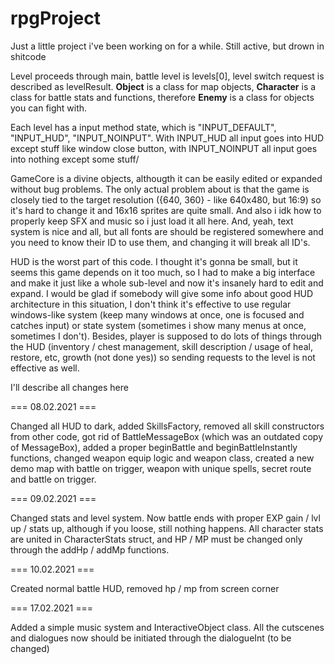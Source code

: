 # rpgProject

Just a little project i've been working on for a while.
Still active, but drown in shitcode

Level proceeds through main, battle level is levels[0], level switch request is described as levelResult.
<b>Object</b> is a class for map objects, <b>Character</b> is a class for battle stats and functions, therefore <b>Enemy</b> is a class for objects you can fight with.

Each level has a input method state, which is "INPUT_DEFAULT", "INPUT_HUD", "INPUT_NOINPUT".
With INPUT_HUD all input goes into HUD except stuff like window close button,
with INPUT_NOINPUT all input goes into nothing except some stuff/

GameCore is a divine objects, althougth it can be easily edited or expanded without bug problems. The only actual problem about is that the game is closely tied to the
target resolution ({640, 360} - like 640x480, but 16:9) so it's hard to change it and 16x16 sprites are quite small. And also i idk how to properly keep SFX and music
so i just load it all here. And, yeah, text system is nice and all, but all fonts are should be registered somewhere and you need to know their ID to use them, and
changing it will break all ID's.

HUD is the worst part of this code. I thought it's gonna be small, but it seems this game depends on it too much, so I had
to make a big interface and make it just like a whole sub-level and now it's insanely hard to edit and expand.
I would be glad if somebody will give some info about good HUD architecture in this situation, I don't think it's effective to use regular
windows-like system (keep many windows at once, one is focused and catches input) or state system (sometimes i show many menus at once, sometimes I don't).
Besides, player is supposed to do lots of things through the HUD (inventory / chest management, skill description / usage of heal, restore, etc, growth (not done yes)) so
sending requests to the level is not effective as well.

I'll describe all changes here

=== 08.02.2021 ===

Changed all HUD to dark, added SkillsFactory, removed all skill constructors from other code, got rid of BattleMessageBox (which was an outdated copy of MessageBox), added a proper beginBattle and beginBattleInstantly functions, changed weapon equip logic and weapon class, created a new demo map with battle on trigger, weapon with unique spells, secret route and battle on trigger.

=== 09.02.2021 ===

Changed stats and level system. Now battle ends with proper EXP gain / lvl up / stats up, although if you loose, still nothing happens. All character stats are united in CharacterStats struct, and HP / MP must be changed only through the addHp / addMp functions.

=== 10.02.2021 ===

Created normal battle HUD, removed hp / mp from screen corner

=== 17.02.2021 ===

Added a simple music system and InteractiveObject class. All the cutscenes and dialogues now should be initiated through the dialogueInt (to be changed)
